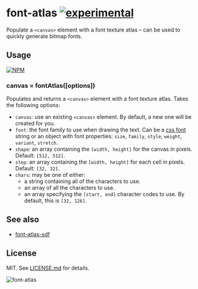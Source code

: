 # font-atlas [![experimental](http://badges.github.io/stability-badges/dist/experimental.svg)](http://github.com/badges/stability-badges)

Populate a `<canvas>` element with a font texture atlas – can be used to quickly generate bitmap fonts.

## Usage

[![NPM](https://nodei.co/npm/font-atlas.png)](https://nodei.co/npm/font-atlas/)

### canvas = fontAtlas([options])

Populates and returns a `<canvas>` element with a font texture atlas. Takes
the following options:

* `canvas`: use an existing `<canvas>` element. By default, a new one will
  be created for you.
* `font`: the font family to use when drawing the text. Can be a [css font](https://developer.mozilla.org/en-US/docs/Web/CSS/font) string or an object with font properties: `size`, `family`, `style`, `weight`, `variant`, `stretch`.
* `shape`: an array containing the `[width, height]` for the canvas in pixels.
  Default: `[512, 512]`.
* `step`: an array containing the `[width, height]` for each cell in pixels.
  Default: `[32, 32]`.
* `chars`: may be one of either:
  * a string containing all of the characters to use.
  * an array of all the characters to use.
  * an array specifying the `[start, end]` character codes to use. By default,
    this is `[32, 126]`.

## See also

* [font-atlas-sdf](https://npmjs.org/package/font-atlas-sdf)

## License

MIT. See [LICENSE.md](http://github.com/hughsk/font-atlas/blob/master/LICENSE.md) for details.

![font-atlas](http://imgur.com/FWLDbPP.png)
